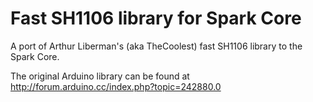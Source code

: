 Fast SH1106 library for Spark Core
==================================

A port of Arthur Liberman's (aka TheCoolest) fast SH1106 library to the Spark Core.

The original Arduino library can be found at http://forum.arduino.cc/index.php?topic=242880.0 
